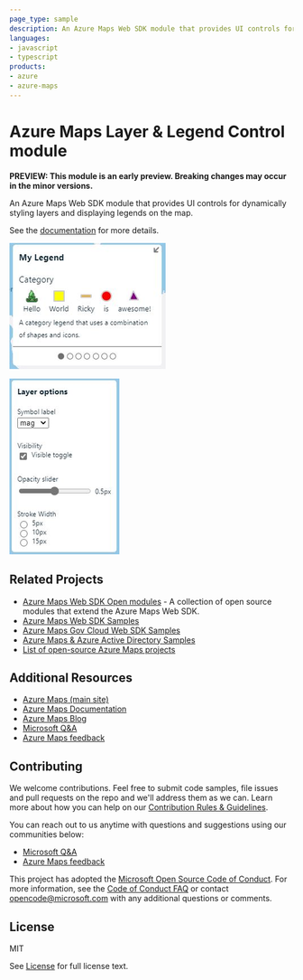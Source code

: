 ```yaml
---
page_type: sample
description: An Azure Maps Web SDK module that provides UI controls for dynamically styling layers and displaying legends on the map.
languages:
- javascript
- typescript
products:
- azure
- azure-maps
---
```


# Azure Maps Layer & Legend Control module

**PREVIEW: This module is an early preview. Breaking changes may occur in the minor versions.**

An Azure Maps Web SDK module that provides UI controls for dynamically styling layers and displaying legends on the map.

See the [documentation](https://github.com/Azure-Samples/azure-maps-layer-legend/tree/master/docs) for more details.

![Category legend](https://github.com/Azure-Samples/azure-maps-layer-legend/blob/main/docs/images/category-legend.jpg?raw=true)

![Layer control](https://github.com/Azure-Samples/azure-maps-layer-legend/blob/main/docs/images/layer-control-list.jpg?raw=true)

## Related Projects

* [Azure Maps Web SDK Open modules](https://github.com/microsoft/Maps/blob/master/AzureMaps.md#open-web-sdk-modules) - A collection of open source modules that extend the Azure Maps Web SDK.
* [Azure Maps Web SDK Samples](https://github.com/Azure-Samples/AzureMapsCodeSamples)
* [Azure Maps Gov Cloud Web SDK Samples](https://github.com/Azure-Samples/AzureMapsGovCloudCodeSamples)
* [Azure Maps & Azure Active Directory Samples](https://github.com/Azure-Samples/Azure-Maps-AzureAD-Samples)
* [List of open-source Azure Maps projects](https://github.com/microsoft/Maps/blob/master/AzureMaps.md)

## Additional Resources

* [Azure Maps (main site)](https://azure.com/maps)
* [Azure Maps Documentation](https://docs.microsoft.com/azure/azure-maps/index)
* [Azure Maps Blog](https://azure.microsoft.com/blog/topics/azure-maps/)
* [Microsoft Q&A](https://docs.microsoft.com/answers/topics/azure-maps.html)
* [Azure Maps feedback](https://feedback.azure.com/forums/909172-azure-maps)

## Contributing

We welcome contributions. Feel free to submit code samples, file issues and pull requests on the repo and we'll address them as we can. 
Learn more about how you can help on our [Contribution Rules & Guidelines](https://github.com/Azure-Samples/azure-maps-layer-legend/blob/main/CONTRIBUTING.md). 

You can reach out to us anytime with questions and suggestions using our communities below:
* [Microsoft Q&A](https://docs.microsoft.com/answers/topics/azure-maps.html)
* [Azure Maps feedback](https://feedback.azure.com/forums/909172-azure-maps)

This project has adopted the [Microsoft Open Source Code of Conduct](https://opensource.microsoft.com/codeofconduct/). 
For more information, see the [Code of Conduct FAQ](https://opensource.microsoft.com/codeofconduct/faq/) or 
contact [opencode@microsoft.com](mailto:opencode@microsoft.com) with any additional questions or comments.

## License

MIT

See [License](https://github.com/Azure-Samples/azure-maps-layer-legend/blob/main/LICENSE.md) for full license text.

